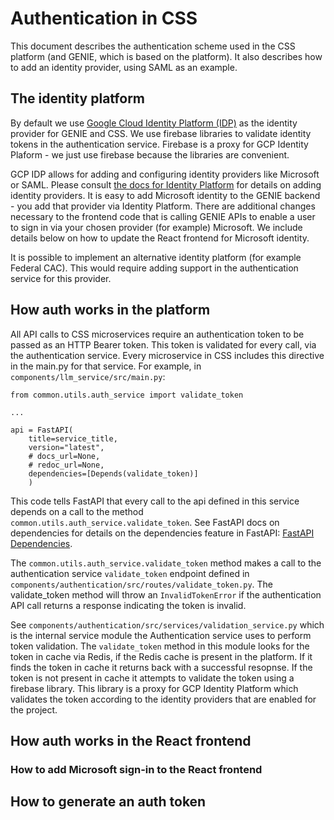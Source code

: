 # Authentication in CSS

This document describes the authentication scheme used in the CSS platform (and GENIE, which is based on the platform).  It also describes how to add an identity provider, using SAML as an example.

## The identity platform

By default we use [Google Cloud Identity Platform (IDP)](https://cloud.google.com/security/products/identity-platform?hl=en) as the identity provider for GENIE and CSS.  We use firebase libraries to validate identity tokens in the authentication service.  Firebase is a proxy for GCP Identity Plaform - we just use firebase because the libraries are convenient. 

GCP IDP allows for adding and configuring identity providers like Microsoft or SAML.  Please consult [the docs for Identity Platform](https://cloud.google.com/identity-platform/docs/) for details on adding identity providers.  It is easy to add Microsoft identity to the GENIE backend - you add that provider via Identity Platform.  There are additional changes necessary to the frontend code that is calling GENIE APIs to enable a user to sign in via your chosen provider (for example) Microsoft.  We include details below on how to update the React frontend for Microsoft identity.

It is possible to implement an alternative identity platform (for example Federal CAC).  This would require adding support in the authentication service for this provider.

## How auth works in the platform

All API calls to CSS microservices require an authentication token to be passed as an HTTP Bearer token.  This token is validated for every call, via the authentication service.  Every microservice in CSS includes this directive in the main.py for that service. For example, in `components/llm_service/src/main.py`:

```
from common.utils.auth_service import validate_token

...

api = FastAPI(
    title=service_title,
    version="latest",
    # docs_url=None,
    # redoc_url=None,
    dependencies=[Depends(validate_token)]
    )
```

This code tells FastAPI that every call to the api defined in this service depends on a call to the method `common.utils.auth_service.validate_token`.  See FastAPI docs on dependencies for details on the dependencies feature in FastAPI:  [FastAPI Dependencies](https://fastapi.tiangolo.com/tutorial/dependencies/#share-annotated-dependencies).

The `common.utils.auth_service.validate_token` method makes a call to the authentication service `validate_token` endpoint defined in `components/authentication/src/routes/validate_token.py`. The validate_token method will throw an `InvalidTokenError` if the authentication API call returns a response indicating the token is invalid. 

See `components/authentication/src/services/validation_service.py` which is the internal service module the Authentication service uses to perform token validation.  The `validate_token` method in this module looks for the token in cache via Redis, if the Redis cache is present in the platform.  If it finds the token in cache it returns back with a successful resopnse.  If the token is not present in cache it attempts to validate the token using a firebase library. This library is a proxy for GCP Identity Platform which validates the token according to the identity providers that are enabled for the project.

## How auth works in the React frontend


### How to add Microsoft sign-in to the React frontend


## How to generate an auth token



